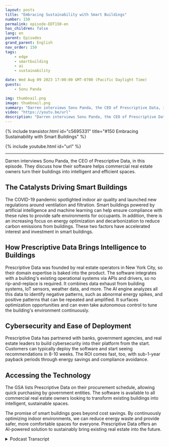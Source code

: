 ```yaml
---
layout: posts
title: "Embracing Sustainability with Smart Buildings"
number: 150
permalink: episode-EDT150-en
has_children: false
lang: en
parent: Episodes
grand_parent: English
nav_order: 150
tags:
    - edge
    - smartbuilding
    - ai
    - sustainability

date: Wed Aug 09 2023 17:00:00 GMT-0700 (Pacific Daylight Time)
guests:
    - Sonu Panda

img: thumbnail.png
image: thumbnail.png
summary: "Darren interviews Sonu Panda, the CEO of Prescriptive Data, in this episode. They discuss how their software helps commercial real estate owners turn their buildings into intelligent and efficient spaces."
video: "https://youtu.be/url"
description: "Darren interviews Sonu Panda, the CEO of Prescriptive Data, in this episode. They discuss how their software helps commercial real estate owners turn their buildings into intelligent and efficient spaces."
---
```


<div>
{% include transistor.html id="c5695331" title="#150 Embracing Sustainability with Smart Buildings" %}

{% include youtube.html id="url" %}
</div>

---

Darren interviews Sonu Panda, the CEO of Prescriptive Data, in this episode. They discuss how their software helps commercial real estate owners turn their buildings into intelligent and efficient spaces.

## The Catalysts Driving Smart Buildings

The COVID-19 pandemic spotlighted indoor air quality and launched new regulations around ventilation and filtration. Smart buildings powered by artificial intelligence and machine learning can help ensure compliance with these rules to provide safe environments for occupants. In addition, there is an increasing focus on energy optimization and decarbonization to reduce carbon emissions from buildings. These two factors have accelerated interest and investment in smart buildings.

## How Prescriptive Data Brings Intelligence to Buildings

Prescriptive Data was founded by real estate operators in New York City, so their domain expertise is baked into the product. The software integrates with a building's existing operational systems via APIs and drivers, so no rip-and-replace is required. It combines data exhaust from building systems, IoT sensors, weather data, and more. The AI engine analyzes all this data to identify negative patterns, such as abnormal energy spikes, and positive patterns that can be repeated and amplified. It surfaces optimization opportunities and can even take autonomous control to tune the building's environment continuously.

## Cybersecurity and Ease of Deployment

Prescriptive Data has partnered with banks, government agencies, and real estate leaders to build cybersecurity into their platform from the start. Customers can typically deploy the software and start seeing recommendations in 8-10 weeks. The ROI comes fast, too, with sub-1-year payback periods through energy savings and compliance avoidance.

## Accessing the Technology

The GSA lists Prescriptive Data on their procurement schedule, allowing quick purchasing by government entities. The software is available to all commercial real estate owners looking to transform existing buildings into intelligent, sustainable spaces.

The promise of smart buildings goes beyond cost savings. By continuously optimizing indoor environments, we can reduce energy waste and provide safer, more comfortable spaces for everyone. Prescriptive Data offers an AI-powered solution to sustainably bring existing real estate into the future.



<details>
<summary> Podcast Transcript </summary>

<p></p>

</details>
